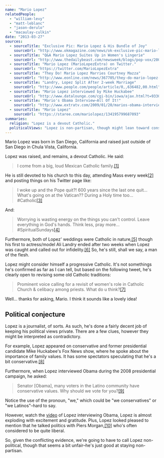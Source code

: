 ```yaml
---
name: "Mario Lopez"
relatedPeople:
  - "william-levy"
  - "matt-leblanc"
  - "jason-derulo"
  - "macaulay-culkin"
date: "2013-03-27"
sources:
  - sourceTitle: "Exclusive Pic: Mario Lopez & His Bundle of Joy"
    sourceUrl: "http://www.okmagazine.com/news/ok-exclusive-pic-mario-lopez-his-bundle-joy"
  - sourceTitle: "Q&A Mario Lopez Suites Up in Women's Lingerie"
    sourceUrl: "http://www.thedailybeast.com/newsweek/blogs/pop-vox/2009/10/14/q-amp-a-mario-lopez-suits-up-in-women-s-lingerie.html"
  - sourceTitle: "Mario Lopez (MarioLopezExtra) on Twitter."
    sourceUrl: "https://twitter.com/MarioLopezExtra"
  - sourceTitle: "They Do! Mario Lopez Marries Courtney Mazza"
    sourceUrl: "http://www.eonline.com/news/367705/they-do-mario-lopez-marries-courtney-mazza"
  - sourceTitle: "Landry, Lopez Split After 2-week Marriage"
    sourceUrl: "http://www.people.com/people/article/0,,636482,00.html"
  - sourceTitle: "Mario Lopez interviewed by Mike Huckabee"
    sourceUrl: "http://www.datalounge.com/cgi-bin/iowa/ajax.html?t=9330946#page:showThread,9330946"
  - sourceTitle: "Mario's Obama Interview–All Of It!"
    sourceUrl: "http://www.extratv.com/2009/01/20/marios-obama-interview-all-of-it/"
  - sourceTitle: "Mario Lopez"
    sourceUrl: "https://staree.com/mariolopez/134195799687093"
summaries:
  religion: "Lopez is a devout Catholic."
  politicalViews: "Lopez is non-partisan, though might lean toward conservative given his identification with the Latino community's orientation toward family values."
---
```


Mario Lopez was born in San Diego, California and raised just outside of San Diego in Chula Vista, California.

Lopez was raised, and remains, a devout Catholic. He said:

>I come from a big, loud Mexican Catholic family.<a class="source-citation" href="#http%3A%2F%2Fwww.okmagazine.com%2Fnews%2Fok-exclusive-pic-mario-lopez-his-bundle-joy" title="Exclusive Pic: Mario Lopez &amp; His Bundle of Joy">[1]</a>

He is still devoted to his church to this day, attending Mass every week<a class="source-citation" href="#http%3A%2F%2Fwww.thedailybeast.com%2Fnewsweek%2Fblogs%2Fpop-vox%2F2009%2F10%2F14%2Fq-amp-a-mario-lopez-suits-up-in-women-s-lingerie.html" title="Q&amp;A Mario Lopez Suites Up in Women&apos;s Lingerie">[2]</a> and posting things on his Twitter page like:

>I woke up and the Pope quit?! 600 years since the last one quit… What's going on at the Vatican?? During a Holy time too… #Catholic<a class="source-citation" href="#https%3A%2F%2Ftwitter.com%2FMarioLopezExtra" title="Mario Lopez (MarioLopezExtra) on Twitter.">[3]</a>

And:

>Worrying is wasting energy on the things you can't control. Leave everything in God's hands. Think less, pray more… #SpiritualSundays<a class="source-citation" href="#https%3A%2F%2Ftwitter.com%2FMarioLopezExtra" title="Mario Lopez (MarioLopezExtra) on Twitter.">[4]</a>

Furthermore, both of Lopez' weddings were Catholic in nature,<a class="source-citation" href="#http%3A%2F%2Fwww.eonline.com%2Fnews%2F367705%2Fthey-do-mario-lopez-marries-courtney-mazza" title="They Do! Mario Lopez Marries Courtney Mazza">[5]</a> though his first to actress/model Ali Landry ended after two weeks when Lopez was caught and called out for infidelity.<a class="source-citation" href="#http%3A%2F%2Fwww.people.com%2Fpeople%2Farticle%2F0%2C%2C636482%2C00.html" title="Landry, Lopez Split After 2-week Marriage">[6]</a> So, he's still, shall we say, a man of the flesh.

Lopez might consider himself a progressive Catholic. It's not somethings he's confirmed as far as I can tell, but based on the following tweet, he's clearly open to revising some old Catholic traditions:

>Prominent voice calling for a revisit of women's role in Catholic Church & celibacy among priests. What do u think?<a class="source-citation" href="#https%3A%2F%2Ftwitter.com%2FMarioLopezExtra" title="Mario Lopez (MarioLopezExtra) on Twitter.">[7]</a>

Well… thanks for asking, Mario. I think it sounds like a lovely idea!


## Political conjecture

Lopez is a journalist, of sorts. As such, he's done a fairly decent job of keeping his political views private. There are a few clues, however they might be interpreted as contradictory.

For example, Lopez appeared on conservative and former presidential candidate Mike Huckabee's Fox News show, where he spoke about the importance of family values. It has some spectators speculating that he's a bit conservative.<a class="source-citation" href="#http%3A%2F%2Fwww.datalounge.com%2Fcgi-bin%2Fiowa%2Fajax.html%3Ft%3D9330946%23page%3AshowThread%2C9330946" title="Mario Lopez interviewed by Mike Huckabee">[8]</a>

Furthermore, when Lopez interviewed Obama during the 2008 presidential campaign, he asked:

>Senator [Obama], many voters in the Latino community have conservative values. Why should we vote for you?<a class="source-citation" href="#http%3A%2F%2Fwww.extratv.com%2F2009%2F01%2F20%2Fmarios-obama-interview-all-of-it%2F" title="Mario&apos;s Obama Interview–All Of It!">[9]</a>

Notice the use of the pronoun, "we," which could be "we conservatives" or "we Latinos"–hard to say.

However, watch the [video](http://www.extratv.com/2009/01/20/marios-obama-interview-all-of-it/) of Lopez interviewing Obama, Lopez is almost exploding with excitement and gratitude. Plus, Lopez looked pleased to mention that he talked politics with Piers Morgan,<a class="source-citation" href="#https%3A%2F%2Fstaree.com%2Fmariolopez%2F134195799687093" title="Mario Lopez">[10]</a> who's often considered to be quite liberal.

So, given the conflicting evidence, we're going to have to call Lopez non-political, though that seems a bit unfair–he's just good at staying non-partisan.